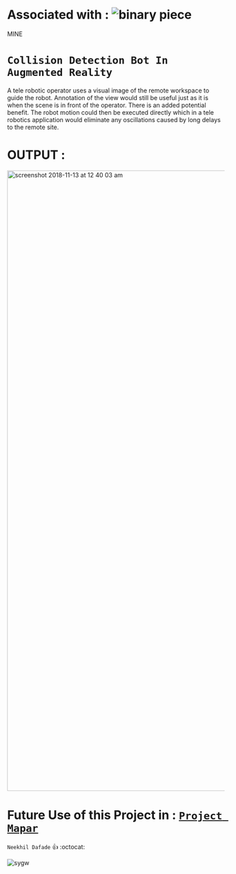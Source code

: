 # Associated with : ![binary piece](https://user-images.githubusercontent.com/26859754/48367235-171d8300-e6d6-11e8-9a7b-661f6f365149.png)
MINE

# ` Collision Detection Bot In Augmented Reality `


A tele robotic operator uses a visual image of the remote workspace to guide the robot. Annotation of the view would still be useful just as it is when the scene is in front of the operator. There is an added potential benefit. The robot motion could then be executed directly which in a tele robotics application would eliminate any oscillations caused by long delays to the remote site.


# OUTPUT :
<img width="1438" alt="screenshot 2018-11-13 at 12 40 03 am" src="https://user-images.githubusercontent.com/26859754/48369563-ed1b8f00-e6dc-11e8-8945-861bc52f6a03.png">


# Future Use of this Project in : [`Project Mapar` ](https://github.com/NeekhilD/PROJECT-MAPAR.git)



`Neekhil Dafade`
:+1: 
:octocat:

![sygw](https://user-images.githubusercontent.com/26859754/48368592-28688e80-e6da-11e8-9c9a-aab32f25745b.gif)
